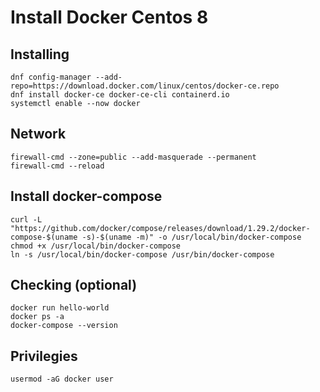 # Install Docker Centos 8

## Installing
```console
dnf config-manager --add-repo=https://download.docker.com/linux/centos/docker-ce.repo
dnf install docker-ce docker-ce-cli containerd.io
systemctl enable --now docker
```

## Network
```console
firewall-cmd --zone=public --add-masquerade --permanent
firewall-cmd --reload
```

## Install docker-compose
```console
curl -L "https://github.com/docker/compose/releases/download/1.29.2/docker-compose-$(uname -s)-$(uname -m)" -o /usr/local/bin/docker-compose
chmod +x /usr/local/bin/docker-compose
ln -s /usr/local/bin/docker-compose /usr/bin/docker-compose
```

## Checking (optional)
```console
docker run hello-world
docker ps -a
docker-compose --version
```

## Privilegies
```console
usermod -aG docker user
```